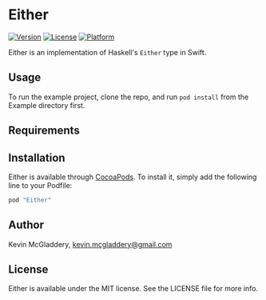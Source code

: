 # Either

[![Version](https://img.shields.io/cocoapods/v/Either.svg?style=flat)](http://cocoapods.org/pods/Either)
[![License](https://img.shields.io/cocoapods/l/Either.svg?style=flat)](http://cocoapods.org/pods/Either)
[![Platform](https://img.shields.io/cocoapods/p/Either.svg?style=flat)](http://cocoapods.org/pods/Either)

Either is an implementation of Haskell's `Either` type in Swift.
## Usage

To run the example project, clone the repo, and run `pod install` from the Example directory first.

## Requirements

## Installation

Either is available through [CocoaPods](http://cocoapods.org). To install
it, simply add the following line to your Podfile:

```ruby
pod "Either"
```

## Author

Kevin McGladdery, kevin.mcgladdery@gmail.com

## License

Either is available under the MIT license. See the LICENSE file for more info.
